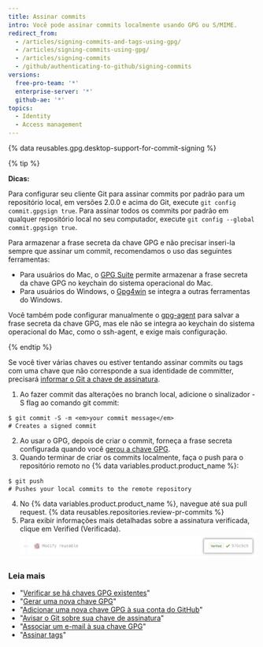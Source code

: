 ```yaml
---
title: Assinar commits
intro: Você pode assinar commits localmente usando GPG ou S/MIME.
redirect_from:
  - /articles/signing-commits-and-tags-using-gpg/
  - /articles/signing-commits-using-gpg/
  - /articles/signing-commits
  - /github/authenticating-to-github/signing-commits
versions:
  free-pro-team: '*'
  enterprise-server: '*'
  github-ae: '*'
topics:
  - Identity
  - Access management
---
```


{% data reusables.gpg.desktop-support-for-commit-signing %}

{% tip %}

**Dicas:**

Para configurar seu cliente Git para assinar commits por padrão para um repositório local, em versões 2.0.0 e acima do Git, execute `git config commit.gpgsign true`. Para assinar todos os commits por padrão em qualquer repositório local no seu computador, execute `git config --global commit.gpgsign true`.

Para armazenar a frase secreta da chave GPG e não precisar inseri-la sempre que assinar um commit, recomendamos o uso das seguintes ferramentas:
  - Para usuários do Mac, o [GPG Suite](https://gpgtools.org/) permite armazenar a frase secreta da chave GPG no keychain do sistema operacional do Mac.
  - Para usuários do Windows, o [Gpg4win](https://www.gpg4win.org/) se integra a outras ferramentas do Windows.

Você também pode configurar manualmente o [gpg-agent](http://linux.die.net/man/1/gpg-agent) para salvar a frase secreta da chave GPG, mas ele não se integra ao keychain do sistema operacional do Mac, como o ssh-agent, e exige mais configuração.

{% endtip %}

Se você tiver várias chaves ou estiver tentando assinar commits ou tags com uma chave que não corresponde a sua identidade de committer, precisará [informar o Git a chave de assinatura](/articles/telling-git-about-your-signing-key).

1. Ao fazer commit das alterações no branch local, adicione o sinalizador -S flag ao comando git commit:
  ```shell
  $ git commit -S -m <em>your commit message</em>
  # Creates a signed commit
  ```
2. Ao usar o GPG, depois de criar o commit, forneça a frase secreta configurada quando você [gerou a chave GPG](/articles/generating-a-new-gpg-key).
3. Quando terminar de criar os commits localmente, faça o push para o repositório remoto no {% data variables.product.product_name %}:
  ```shell
  $ git push
  # Pushes your local commits to the remote repository
  ```
4. No {% data variables.product.product_name %}, navegue até sua pull request.
{% data reusables.repositories.review-pr-commits %}
5. Para exibir informações mais detalhadas sobre a assinatura verificada, clique em Verified (Verificada). ![Commit assinado](/assets/images/help/commits/gpg-signed-commit-verified-without-details.png)

### Leia mais

* "[Verificar se há chaves GPG existentes](/articles/checking-for-existing-gpg-keys)"
* "[Gerar uma nova chave GPG](/articles/generating-a-new-gpg-key)"
* "[Adicionar uma nova chave GPG à sua conta do GitHub](/articles/adding-a-new-gpg-key-to-your-github-account)"
* "[Avisar o Git sobre sua chave de assinatura](/articles/telling-git-about-your-signing-key)"
* "[Associar um e-mail à sua chave GPG](/articles/associating-an-email-with-your-gpg-key)"
* "[Assinar tags](/articles/signing-tags)"
